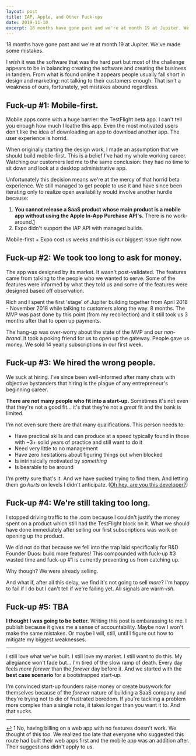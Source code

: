 ```yaml
---
layout: post
title: IAP, Apple, and Other Fuck-ups
date: 2019-11-10
excerpt: 18 months have gone past and we're at month 19 at Jupiter. We've made some mistakes but they weren't in the areas I thought we would...
---
```


18 months have gone past and we're at month 19 at Jupiter. We've made some mistakes.

I _wish_ it was the software that was the hard part but most of the challenge appears to be in balancing creating the software and creating the business in tandem. From what is found online it appears people usually fall short in design and marketing: not talking to their customers enough. That isn't a weakness of ours, fortunately, yet mistakes abound regardless.

## Fuck-up #1: Mobile-first.

Mobile apps come with a huge barrier: the TestFlight beta app. I can't tell you enough how much I loathe this app. Even the most motivated users don't like the idea of downloading an app to download another app. The user experience is horrid.

When originally starting the design work, I made an assumption that we should build mobile-first. This is a belief I've had my whole working career. Watching our customers led me to the same conclusion: they had no time to sit down and look at a desktop administrative app.

Unfortunately this decision means we're at the mercy of that horrid beta experience. We still managed to get people to use it and have since been iterating only to realize open availability would involve another hurdle because:

1. **You cannot release a SaaS product whose main product is a mobile app without using the Apple In-App Purchase API's.** There is no work-around.<span class="cite"><a href="#note-1" name="back-1">1</a></span>
2. Expo didn't support the IAP API with managed builds.

Mobile-first + Expo cost us weeks and this is our biggest issue right now.

## Fuck-up #2: We took too long to ask for money.

The app was designed by its market. It wasn't post-validated. The features came from talking to the people who we wanted to serve. Some of the features were informed by what they told us and some of the features were designed based off observation.

Rich and I spent the first 'stage' of Jupiter building together from April 2018 - November 2018 while talking to customers along the way. 8 months. The MVP was past done by this point (from my recollection) and it still took us 3 months after that to open up payments.

The hang-up was over-worry about the state of the MVP and our _non-brand_. It took a poking friend for us to open up the gateway. People gave us money. We sold 14 yearly subscriptions in our first week.

## Fuck-up #3: We hired the wrong people.

We suck at hiring. I've since been well-informed after many chats with objective bystanders that hiring is the plague of any entrepreneur's beginning career.

**There are not many people who fit into a start-up.** Sometimes it's not even that they're not a good fit... it's that they're not a _great_ fit and the bank is limited.

I'm not even sure there are that many qualifications. This person needs to:

- Have practical skills and can produce at a speed typically found in those with ~3+ solid years of practice and still want to do it
- Need very little to no management
- Have zero hesitations about figuring things out when blocked
- Is intrinsically motivated by _something_
- Is bearable to be around

I'm pretty sure that's it. And we have sucked trying to find them. And letting them go _hurts_ on levels I didn't anticipate. (<a href="http://tryjupiter.com/about.html">Oh hey, are you this developer?</a>)

## Fuck-up #4: We're still taking too long.

I stopped driving traffic to the .com because I couldn't justify the money spent on a product which still had the TestFlight block on it. What we should have done immediately after selling our first subscriptions was work on opening up the product.

We did not do that because we fell into the trap laid specifically for R&D Founder Duos: build more features! This compounded with fuck-up #3 wasted time and fuck-up #1 is currently preventing us from catching up.

Why though? We were already selling.

And what if, after all this delay, we find it's not going to sell _more_? I'm happy to fail if I do but I can't tell if we're failing yet. All signals are warm-<em>ish</em>.

## Fuck-up #5: TBA

**I thought I was going to be better.** Writing this post is embarassing to me. I publish because it gives me a sense of accountability. Maybe now I won't make the same mistakes. Or maybe I will, still, until I figure out how to mitigate my biggest weaknesses.

<hr class="--small">

I still love what we've built. I still love my market. I still want to do this. My allegiance won't fade but... I'm tired of the slow ramp of death. Every day feels _more forever_ than the _forever_ day before it. And we started with the **best case scenario** for a bootstrapped start-up.

I'm convinced start-up founders raise money or create busywork for themselves because of the _forever_ nature of building a SaaS company and they're trying not to die of frustrated boredom. If you're tackling a problem more complex than a single note, it takes longer than you want it to. And that sucks.

<hr class="--end">

<div class="citations">
    <p><a name="note-1" href="#back-1" class="citations-back">&#x21A9;</a> 1 No, having billing on a web app with no features doesn't work. We thought of this too. We realized too late that everyone who suggested this route had built their web apps first and the mobile app was an addition after. Their suggestions didn't apply to us.</p>
</div>